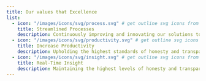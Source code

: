 ```yaml
---
title: Our values that Excellence
list:
  - icon: "/images/icons/svg/process.svg" # get outline svg icons from here - https://www.svgrepo.com/vectors/security/outlined/
    title: Streamlined Processes
    description: Continuously improving and innovating our solutions to stay ahead of cyber threats.
  - icon: "/images/icons/svg/productivity.svg" # get outline svg icons from here - https://www.svgrepo.com/vectors/security/outlined/
    title: Increase Productivity
    description: Upholding the highest standards of honesty and transparency in all our dealings.
  - icon: "/images/icons/svg/insight.svg" # get outline svg icons from here - https://www.svgrepo.com/vectors/security/outlined/
    title: Real-Time Insight
    description: Maintaining the highest levels of honesty and transparency in all our interactions.
---
```

